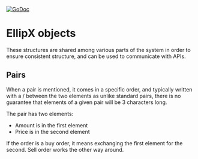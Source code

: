 [![GoDoc](https://godoc.org/github.com/EllipX/ellipxobj?status.svg)](https://godoc.org/github.com/EllipX/ellipxobj)

# EllipX objects

These structures are shared among various parts of the system in order to ensure consistent structure, and can be used to communicate with APIs.

## Pairs

When a pair is mentioned, it comes in a specific order, and typically written with a / between the two elements as unlike standard pairs, there is no guarantee that elements of a given pair will be 3 characters long.

The pair has two elements:

* Amount is in the first element
* Price is in the second element

If the order is a buy order, it means exchanging the first element for the second. Sell order works the other way around.

